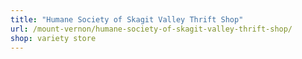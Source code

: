 ```yaml
---
title: "Humane Society of Skagit Valley Thrift Shop"
url: /mount-vernon/humane-society-of-skagit-valley-thrift-shop/
shop: variety store
---
```

